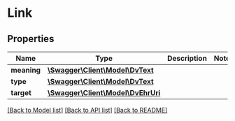 # Link

## Properties
Name | Type | Description | Notes
------------ | ------------- | ------------- | -------------
**meaning** | [**\Swagger\Client\Model\DvText**](DvText.md) |  | 
**type** | [**\Swagger\Client\Model\DvText**](DvText.md) |  | 
**target** | [**\Swagger\Client\Model\DvEhrUri**](DvEhrUri.md) |  | 

[[Back to Model list]](../../README.md#documentation-for-models) [[Back to API list]](../../README.md#documentation-for-api-endpoints) [[Back to README]](../../README.md)

